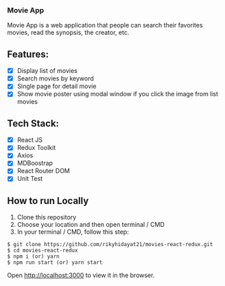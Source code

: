 ### Movie App

Movie App is a web application that people can search their favorites movies, read the synopsis, the creator, etc.

## Features:

- [x] Display list of movies
- [x] Search movies by keyword
- [x] Single page for detail movie
- [x] Show movie poster using modal window if you click the image from list movies

## Tech Stack:

- [x] React JS
- [x] Redux Toolkit
- [x] Axios
- [x] MDBoostrap
- [x] React Router DOM
- [x] Unit Test

## How to run Locally

1. Clone this repository
2. Choose your location and then open terminal / CMD
3. In your terminal / CMD, follow this step:

```
$ git clone https://github.com/rikyhidayat21/movies-react-redux.git
$ cd movies-react-redux
$ npm i (or) yarn
$ npm run start (or) yarn start
```

Open [http://localhost:3000](http://localhost:3000) to view it in the browser.

<!-- This project was bootstrapped with [Create React App](https://github.com/facebook/create-react-app), using the [Redux](https://redux.js.org/) and [Redux Toolkit](https://redux-toolkit.js.org/) template.

## Available Scripts

In the project directory, you can run:

### `yarn start`

Runs the app in the development mode.<br />
Open [http://localhost:3000](http://localhost:3000) to view it in the browser.

The page will reload if you make edits.<br />
You will also see any lint errors in the console.

### `yarn test`

Launches the test runner in the interactive watch mode.<br />
See the section about [running tests](https://facebook.github.io/create-react-app/docs/running-tests) for more information.

### `yarn build`

Builds the app for production to the `build` folder.<br />
It correctly bundles React in production mode and optimizes the build for the best performance.

The build is minified and the filenames include the hashes.<br />
Your app is ready to be deployed!

See the section about [deployment](https://facebook.github.io/create-react-app/docs/deployment) for more information.

### `yarn eject`

**Note: this is a one-way operation. Once you `eject`, you can’t go back!**

If you aren’t satisfied with the build tool and configuration choices, you can `eject` at any time. This command will remove the single build dependency from your project.

Instead, it will copy all the configuration files and the transitive dependencies (Webpack, Babel, ESLint, etc) right into your project so you have full control over them. All of the commands except `eject` will still work, but they will point to the copied scripts so you can tweak them. At this point you’re on your own.

You don’t have to ever use `eject`. The curated feature set is suitable for small and middle deployments, and you shouldn’t feel obligated to use this feature. However we understand that this tool wouldn’t be useful if you couldn’t customize it when you are ready for it.

## Learn More

You can learn more in the [Create React App documentation](https://facebook.github.io/create-react-app/docs/getting-started).

To learn React, check out the [React documentation](https://reactjs.org/). -->
